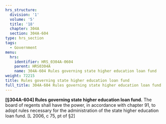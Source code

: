 ```yaml
---
hrs_structure:
  division: '1'
  volume: '5'
  title: '18'
  chapter: 304A
  section: 304A-604
type: hrs_section
tags:
  - Government
menu:
  hrs:
    identifier: HRS_0304A-0604
    parent: HRS0304A
    name: 304A-604 Rules governing state higher education loan fund
weight: 72215
title: Rules governing state higher education loan fund
full_title: 304A-604 Rules governing state higher education loan fund
---
```

**[§304A-604] Rules governing state higher education loan fund.** The board of regents shall have the power, in accordance with chapter 91, to adopt rules necessary for the administration of the state higher education loan fund. [L 2006, c 75, pt of §2]
